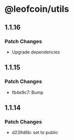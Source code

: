 # @leofcoin/utils

## 1.1.16

### Patch Changes

- Upgrade dependencies

## 1.1.15

### Patch Changes

- fb4e9c7: Bump

## 1.1.14

### Patch Changes

- d239d6b: set to public
